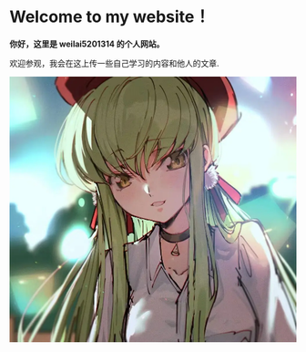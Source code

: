 # Welcome to my website！

**你好，这里是 weilai5201314 的个人网站。**

欢迎参观，我会在这上传一些自己学习的内容和他人的文章.

![siki](z_res/CC/red.jpg)